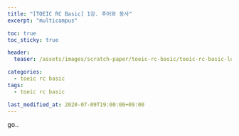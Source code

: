 ```yaml
---
title: "[TOEIC RC Basic] 1강. 주어와 동사"
excerpt: "multicampus"

toc: true
toc_sticky: true

header:
  teaser: /assets/images/scratch-paper/toeic-rc-basic/toeic-rc-basic-logo.png

categories:
  - toeic rc basic
tags:
  - toeic rc basic

last_modified_at: 2020-07-09T19:00:00+09:00
---
```


go..
